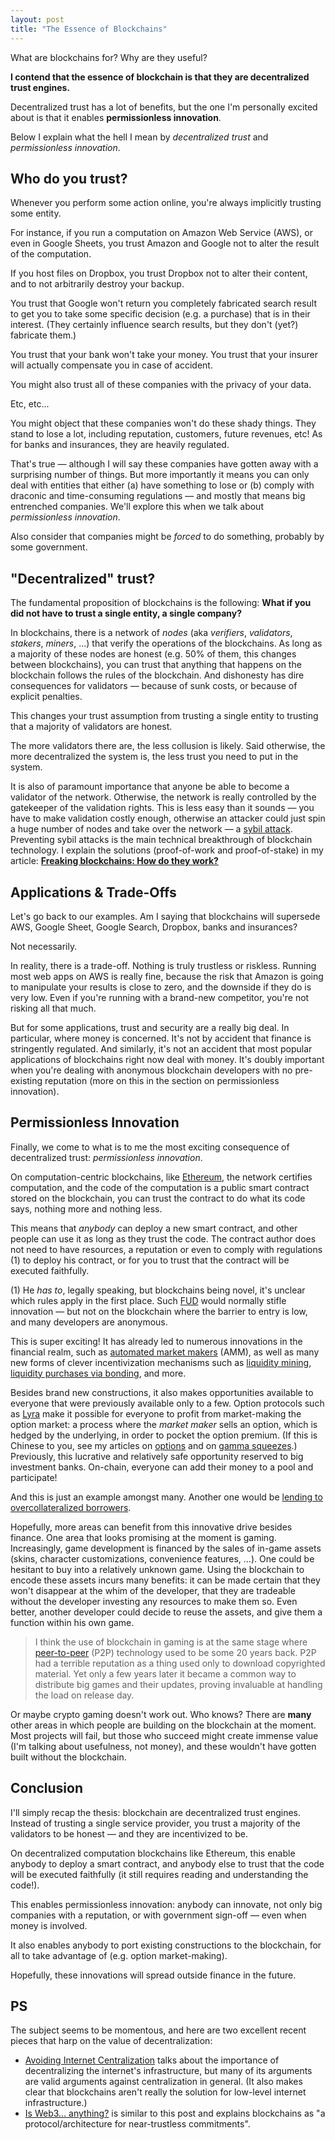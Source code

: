 ```yaml
---
layout: post
title: "The Essence of Blockchains"
---
```


What are blockchains for? Why are they useful?

**I contend that the essence of blockchain is that they are decentralized trust
engines.**

Decentralized trust has a lot of benefits, but the one I'm personally excited
about is that it enables **permissionless innovation**.

Below I explain what the hell I mean by *decentralized trust* and
*permissionless innovation*.

## Who do you trust?

Whenever you perform some action online, you're always implicitly trusting some
entity.

For instance, if you run a computation on Amazon Web Service (AWS), or even in
Google Sheets, you trust Amazon and Google not to alter the result of the
computation.

If you host files on Dropbox, you trust Dropbox not to alter their content, and
to not arbitrarily destroy your backup.

You trust that Google won't return you completely fabricated search result to
get you to take some specific decision (e.g. a purchase) that is in their
interest. (They certainly influence search results, but they don't (yet?)
fabricate them.)

You trust that your bank won't take your money. You trust that your insurer will
actually compensate you in case of accident.

You might also trust all of these companies with the privacy of your data.

Etc, etc...

You might object that these companies won't do these shady things. They stand to
lose a lot, including reputation, customers, future revenues, etc! As for banks
and insurances, they are heavily regulated.

That's true — although I will say these companies have gotten away with a
surprising number of things. But more importantly it means you can only deal
with entities that either (a) have something to lose or (b) comply with draconic
and time-consuming regulations — and mostly that means big entrenched companies.
We'll explore this when we talk about *permissionless innovation*.

Also consider that companies might be *forced* to do something, probably by some
government.

## "Decentralized" trust?

The fundamental proposition of blockchains is the following: **What if you did
not have to trust a single entity, a single company?**

In blockchains, there is a network of *nodes* (aka *verifiers*, *validators*,
*stakers*, *miners*, ...) that verify the operations of the blockchains. As long
as a majority of these nodes are honest (e.g. 50% of them, this changes between
blockchains), you can trust that anything that happens on the blockchain follows
the rules of the blockchain. And dishonesty has dire consequences for validators
— because of sunk costs, or because of explicit penalties.

This changes your trust assumption from trusting a single entity to trusting
that a majority of validators are honest.

The more validators there are, the less collusion is likely. Said otherwise, the
more decentralized the system is, the less trust you need to put in the system.

It is also of paramount importance that anyone be able to become a validator of
the network. Otherwise, the network is really controlled by the gatekeeper of
the validation rights. This is less easy than it sounds — you have to make
validation costly enough, otherwise an attacker could just spin a huge number of
nodes and take over the network — a [sybil attack]. Preventing sybil attacks is
the main technical breakthrough of blockchain technology. I explain the
solutions (proof-of-work and proof-of-stake) in my article: [**Freaking
blockchains: How do they work?**][blockchains]

[sybil attack]: https://en.wikipedia.org/wiki/Sybil_attack
[blockchains]: /blockchain-how

## Applications & Trade-Offs

Let's go back to our examples. Am I saying that blockchains will supersede AWS,
Google Sheet, Google Search, Dropbox, banks and insurances?

Not necessarily.

In reality, there is a trade-off. Nothing is truly trustless or riskless.
Running most web apps on AWS is really fine, because the risk that Amazon is
going to manipulate your results is close to zero, and the downside if they do
is very low. Even if you're running with a brand-new competitor, you're not
risking all that much.

But for some applications, trust and security are a really big deal. In
particular, where money is concerned. It's not by accident that finance is
stringently regulated. And similarly, it's not an accident that most popular
applications of blockchains right now deal with money. It's doubly important
when you're dealing with anonymous blockchain developers with no pre-existing
reputation (more on this in the section on permissionless innovation).

<!--

Since we mentionned Dropbox, I will mention there are a few blockchains
specialized in storage, like [Arweave] and [Filecoin]. These are very useful if
censorship is a concern ([example][hong-kong]).

Privacy-wise, blockchains are not there yet, at least for computation. In most
blockchain, transactions are public! It's already possible the hide the
transactions using [zero-knowledge proofs][zkp], however the resulting
blockchain state modification is public. you are only "protected" by the
pseudonimity of your blockchain address, but that is a weak kind of protection.
This is a topic of ongoing research.

[Arweave]: https://www.arweave.org/
[Filecoin]: https://filecoin.io/
[hong-kong]: https://www.reuters.com/article/us-hongkong-security-apple-daily-blockch-idCAKCN2E00JP
[zkp]: https://en.wikipedia.org/wiki/Zero-knowledge_proof

-->

## Permissionless Innovation

Finally, we come to what is to me the most exciting consequence of decentralized
trust: *permissionless innovation*.

On computation-centric blockchains, like [Ethereum](https://ethereum.org/en/),
the network certifies computation, and the code of the computation is a public
smart contract stored on the blockchain, you can trust the contract to do what
its code says, nothing more and nothing less.

This means that *anybody* can deploy a new smart contract, and other people can
use it as long as they trust the code. The contract author does not need to have
resources, a reputation or even to comply with regulations (1) to deploy his
contract, or for you to trust that the contract will be executed faithfully.

(1) He *has to*, legally speaking, but blockchains being novel, it's unclear
which rules apply in the first place. Such [FUD] would normally stifle
innovation — but not on the blockchain where the barrier to entry is low, and
many developers are anonymous.

[FUD]: https://en.wikipedia.org/wiki/Fear,_uncertainty,_and_doubt

This is super exciting! It has already led to numerous innovations in the
financial realm, such as [automated market makers][amm] (AMM), as well as many
new forms of clever incentivization mechanisms such as [liquidity mining],
[liquidity purchases via bonding][ohm], and more.

[amm]: https://www.paradigm.xyz/2021/04/understanding-automated-market-makers-part-1-price-impact/
[liquidity mining]: https://academy.shrimpy.io/post/what-is-liquidity-mining
[ohm]: https://www.okex.com/academy/en/olympusdao-protocol-owned-liquidity-defi-reserve-currency-ohm

Besides brand new constructions, it also makes opportunities available to
everyone that were previously available only to a few. Option protocols such as
[Lyra] make it possible for everyone to profit from market-making the option
market: a process where the *market maker* sells an option, which is hedged by
the underlying, in order to pocket the option premium. (If this is Chinese to
you, see my articles on [options] and on [gamma squeezes].) Previously, this
lucrative and relatively safe opportunity reserved to big investment banks.
On-chain, everyone can add their money to a pool and participate!

And this is just an example amongst many. Another one would be [lending to
overcollateralized borrowers][lending].

[Lyra]: https://docs.lyra.finance/
[options]: /options/
[gamma squeezes]: /gamestop/
[lending]: https://medium.com/coinmonks/what-is-liquidation-in-defi-lending-and-borrowing-platforms-3326e0ba8d0

Hopefully, more areas can benefit from this innovative drive besides finance.
One area that looks promising at the moment is gaming. Increasingly, game
development is financed by the sales of in-game assets (skins, character
customizations, convenience features, ...). One could be hesitant to buy into a
relatively unknown game. Using the blockchain to encode these assets incurs many
benefits: it can be made certain that they won't disappear at the whim of the
developer, that they are tradeable without the developer investing any resources
to make them so. Even better, another developer could decide to reuse the
assets, and give them a function within his own game.

> I think the use of blockchain in gaming is at the same stage where
> [peer-to-peer] (P2P) technology used to be some 20 years back. P2P had a
> terrible reputation as a thing used only to download copyrighted material. Yet
> only a few years later it became a common way to distribute big games and their
> updates, proving invaluable at handling the load on release day.

[peer-to-peer]: https://en.wikipedia.org/wiki/Peer-to-peer

Or maybe crypto gaming doesn't work out. Who knows? There are **many** other
areas in which people are building on the blockchain at the moment. Most
projects will fail, but those who succeed might create immense value (I'm
talking about usefulness, not money), and these wouldn't have gotten built
without the blockchain.

## Conclusion

I'll simply recap the thesis: blockchain are decentralized trust engines.
Instead of trusting a single service provider, you trust a majority of the
validators to be honest — and they are incentivized to be.

On decentralized computation blockchains like Ethereum, this enable anybody to
deploy a smart contract, and anybody else to trust that the code will be
executed faithfully (it still requires reading and understanding the code!).

This enables permissionless innovation: anybody can innovate, not only big
companies with a reputation, or with government sign-off — even when money is
involved.

It also enables anybody to port existing constructions to the blockchain, for
all to take advantage of (e.g. option market-making).

Hopefully, these innovations will spread outside finance in the future.

## PS

The subject seems to be momentous, and here are two excellent recent pieces that
harp on the value of decentralization:

- [Avoiding Internet Centralization][AIC] talks about the importance of
  decentralizing the internet's infrastructure, but many of its arguments are
  valid arguments against centralization in general. (It also makes clear that
  blockchains aren't really the solution for low-level internet infrastructure.)
- [Is Web3... anything?][web3any] is similar to this post and explains
  blockchains as "a protocol/architecture for near-trustless commitments".

[AIC]: https://mnot.github.io/avoiding-internet-centralization/draft-nottingham-avoiding-internet-centralization.html
[web3any]: https://www.chris-granger.com/2021/12/09/is-web3-anything/
